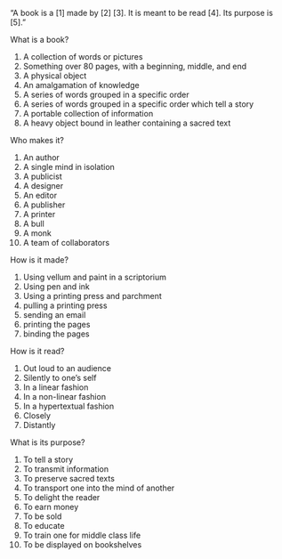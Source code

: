 “A book is a [1] made by [2] [3]. It is meant to be read [4]. Its purpose is [5].”

What is a book? 
1. A collection of words or pictures
2. Something over 80 pages, with a beginning, middle, and end
3. A physical object
4. An amalgamation of knowledge 
5. A series of words grouped in a specific order
6. A series of words grouped in a specific order which tell a story
7. A portable collection of information
8. A heavy object bound in leather containing a sacred text

Who makes it? 
1. An author
2. A single mind in isolation
3. A publicist
4. A designer 
5. An editor
6. A publisher
7. A printer
8. A bull 
9. A monk
10. A team of collaborators

How is it made? 
1. Using vellum and paint in a scriptorium
2. Using pen and ink
3. Using a printing press and parchment
4. pulling a printing press
5. sending an email
6. printing the pages
7. binding the pages 

How is it read?
1. Out loud to an audience
2. Silently to one’s self
3. In a linear fashion
4. In a non-linear fashion
5. In a hypertextual fashion
6. Closely 
7. Distantly 

What is its purpose? 
1. To tell a story
2. To transmit information
3. To preserve sacred texts
4. To transport one into the mind of another
5. To delight the reader
6. To earn money
7. To be sold
8. To educate
9. To train one for middle class life
10. To be displayed on bookshelves

